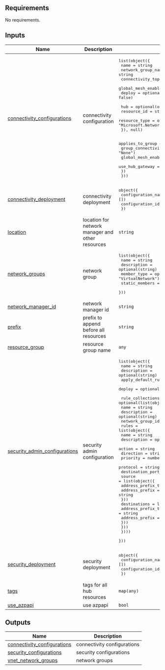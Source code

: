 <!-- BEGIN_TF_DOCS -->
## Requirements

No requirements.

## Inputs

| Name | Description | Type | Default | Required |
|------|-------------|------|---------|:--------:|
| <a name="input_connectivity_configurations"></a> [connectivity\_configurations](#input\_connectivity\_configurations) | connectivity configuration | <pre>list(object({<br>    name                  = string<br>    network_group_name    = string<br>    connectivity_topology = optional(string)<br>    global_mesh_enabled   = optional(bool, false)<br>    deploy                = optional(bool, false)<br><br>    hub = optional(object({<br>      resource_id   = string<br>      resource_type = optional(string, "Microsoft.Network/virtualNetworks")<br>    }), null)<br><br>    applies_to_group = object({<br>      group_connectivity  = optional(string, "None")<br>      global_mesh_enabled = optional(bool, false)<br>      use_hub_gateway     = optional(bool, false)<br>    })<br>  }))</pre> | `[]` | no |
| <a name="input_connectivity_deployment"></a> [connectivity\_deployment](#input\_connectivity\_deployment) | connectivity deployment | <pre>object({<br>    configuration_names = optional(list(string), [])<br>    configuration_ids   = optional(list(string), [])<br>  })</pre> | `{}` | no |
| <a name="input_location"></a> [location](#input\_location) | location for network manager and other resources | `string` | `null` | no |
| <a name="input_network_groups"></a> [network\_groups](#input\_network\_groups) | network group | <pre>list(object({<br>    name           = string<br>    description    = optional(string)<br>    member_type    = optional(string, "VirtualNetwork")<br>    static_members = optional(list(string))<br>  }))</pre> | `[]` | no |
| <a name="input_network_manager_id"></a> [network\_manager\_id](#input\_network\_manager\_id) | network manager id | `string` | n/a | yes |
| <a name="input_prefix"></a> [prefix](#input\_prefix) | prefix to append before all resources | `string` | n/a | yes |
| <a name="input_resource_group"></a> [resource\_group](#input\_resource\_group) | resource group name | `any` | n/a | yes |
| <a name="input_security_admin_configurations"></a> [security\_admin\_configurations](#input\_security\_admin\_configurations) | security admin configuration | <pre>list(object({<br>    name                = string<br>    description         = optional(string)<br>    apply_default_rules = optional(bool, true)<br>    deploy              = optional(bool, false)<br><br>    rule_collections = optional(list(object({<br>      name              = string<br>      description       = optional(string)<br>      network_group_ids = list(string)<br>      rules = list(object({<br>        name                    = string<br>        description             = optional(string)<br>        action                  = string<br>        direction               = string<br>        priority                = number<br>        protocol                = string<br>        destination_port_ranges = list(string)<br>        source = list(object({<br>          address_prefix_type = string<br>          address_prefix      = string<br>        }))<br>        destinations = list(object({<br>          address_prefix_type = string<br>          address_prefix      = string<br>        }))<br>      }))<br>    })))<br>  }))</pre> | `[]` | no |
| <a name="input_security_deployment"></a> [security\_deployment](#input\_security\_deployment) | security deployment | <pre>object({<br>    configuration_names = optional(list(string), [])<br>    configuration_ids   = optional(list(string), [])<br>  })</pre> | `{}` | no |
| <a name="input_tags"></a> [tags](#input\_tags) | tags for all hub resources | `map(any)` | `{}` | no |
| <a name="input_use_azpapi"></a> [use\_azpapi](#input\_use\_azpapi) | use azpapi | `bool` | `false` | no |

## Outputs

| Name | Description |
|------|-------------|
| <a name="output_connectivity_configurations"></a> [connectivity\_configurations](#output\_connectivity\_configurations) | connectivity configurations |
| <a name="output_security_configurations"></a> [security\_configurations](#output\_security\_configurations) | security configurations |
| <a name="output_vnet_network_groups"></a> [vnet\_network\_groups](#output\_vnet\_network\_groups) | network groups |
<!-- END_TF_DOCS -->